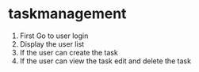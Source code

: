# taskmanagement 
1. First Go to user login
2. Display the user list
3. If the user can create the task
4. If the user can view the task edit and delete the task
